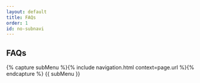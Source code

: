 ```yaml
---
layout: default
title: FAQs
order: 1
id: no-subnavi
---
```


## FAQs

{% capture subMenu %}{% include navigation.html context=page.url %}{% endcapture %}
{{ subMenu }}
